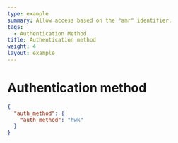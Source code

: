 ```yaml
---
type: example
summary: Allow access based on the "amr" identifier.
tags:
  - Authentication Method
title: Authentication method
weight: 4
layout: example
---
```


# Authentication method

```json
{
  "auth_method": {
    "auth_method": "hwk"
  }
}
```
